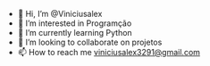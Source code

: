 - 👋 Hi, I’m @Viniciusalex
- 👀 I’m interested in  Programção  
- 🌱 I’m currently learning  Python 
- 💞️ I’m looking to collaborate on  projetos
- 📫 How to reach me  viniciusalex3291@gmail.com

<!---
Viniciusalex/Viniciusalex is a ✨ special ✨ repository because its `README.md` (this file) appears on your GitHub profile.
You can click the Preview link to take a look at your changes.
--->

